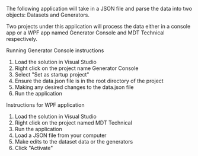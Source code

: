 The following application will take in a JSON file and parse the data into two objects: Datasets and Generators.

Two projects under this application will process the data either in a console app or a WPF app named Generator Console and MDT Technical respectively.

Running Generator Console instructions
1. Load the solution in Visual Studio
2. Right click on the project name Generator Console
3. Select "Set as startup project"
4. Ensure the data.json file is in the root directory of the project
5. Making any desired changes to the data.json file
6. Run the application


Instructions for WPF application 
1. Load the solution in Visual Studio
2. Right click on the project named MDT Technical
3. Run the application
4. Load a JSON file from your computer
5. Make edits to the dataset data or the generators
5. Click "Activate"



